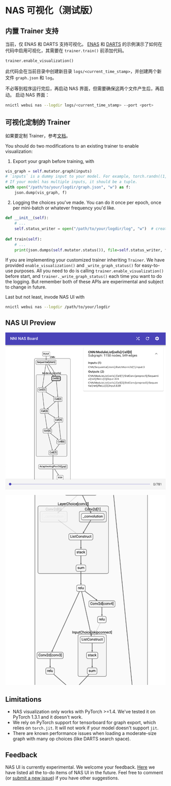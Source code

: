 # NAS 可视化（测试版）

## 内置 Trainer 支持

当前，仅 ENAS 和 DARTS 支持可视化。 [ENAS](./ENAS.md) 和 [DARTS](./DARTS.md) 的示例演示了如何在代码中启用可视化，其需要在 `trainer.train()` 前添加代码。

```python
trainer.enable_visualization()
```

此代码会在当前目录中创建新目录 `logs/<current_time_stamp>`，并创建两个新文件 `graph.json` 和 `log`。

不必等到程序运行完后，再启动 NAS 界面，但需要确保这两个文件产生后，再启动。 启动 NAS 界面：

```bash
nnictl webui nas --logdir logs/<current_time_stamp> --port <port>
```

## 可视化定制的 Trainer

如果要定制 Trainer，参考[文档](./Advanced.md#extend-the-ability-of-one-shot-trainers)。

You should do two modifications to an existing trainer to enable visualization:

1. Export your graph before training, with

```python
vis_graph = self.mutator.graph(inputs)
# `inputs` is a dummy input to your model. For example, torch.randn((1, 3, 32, 32)).cuda()
# If your model has multiple inputs, it should be a tuple.
with open("/path/to/your/logdir/graph.json", "w") as f:
    json.dump(vis_graph, f)
```

2. Logging the choices you've made. You can do it once per epoch, once per mini-batch or whatever frequency you'd like.

```python
def __init__(self):
    # ...
    self.status_writer = open("/path/to/your/logdir/log", "w")  # create a writer

def train(self):
    # ...
    print(json.dumps(self.mutator.status()), file=self.status_writer, flush=True)  # dump a record of status
```

If you are implementing your customized trainer inheriting `Trainer`. We have provided `enable_visualization()` and `_write_graph_status()` for easy-to-use purposes. All you need to do is calling `trainer.enable_visualization()` before start, and `trainer._write_graph_status()` each time you want to do the logging. But remember both of these APIs are experimental and subject to change in future.

Last but not least, invode NAS UI with

```bash
nnictl webui nas --logdir /path/to/your/logdir
```

## NAS UI Preview

![](../../img/nasui-1.png)

![](../../img/nasui-2.png)

## Limitations

* NAS visualization only works with PyTorch >=1.4. We've tested it on PyTorch 1.3.1 and it doesn't work.
* We rely on PyTorch support for tensorboard for graph export, which relies on `torch.jit`. It will not work if your model doesn't support `jit`.
* There are known performance issues when loading a moderate-size graph with many op choices (like DARTS search space).

## Feedback

NAS UI is currently experimental. We welcome your feedback. [Here](https://github.com/microsoft/nni/pull/2085) we have listed all the to-do items of NAS UI in the future. Feel free to comment (or [submit a new issue](https://github.com/microsoft/nni/issues/new?template=enhancement.md)) if you have other suggestions.
